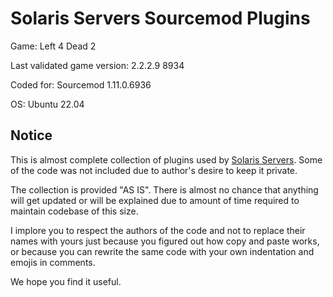 # Solaris Servers Sourcemod Plugins

Game: Left 4 Dead 2

Last validated game version: 2.2.2.9 8934

Coded for: Sourcemod 1.11.0.6936

OS: Ubuntu 22.04

## Notice

This is almost complete collection of plugins used by [Solaris Servers](https://steamcommunity.com/groups/SolarisServers). Some of the code was not included due to author's desire to keep it private.

The collection is provided "AS IS". There is almost no chance that anything will get updated or will be explained due to amount of time required to maintain codebase of this size.

I implore you to respect the authors of the code and not to replace their names with yours just because you figured out how copy and paste works, or because you can rewrite the same code with your own indentation and emojis in comments.

We hope you find it useful.
